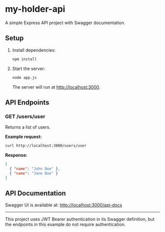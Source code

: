# my-holder-api

A simple Express API project with Swagger documentation.

## Setup

1. Install dependencies:
   ```sh
   npm install
   ```
2. Start the server:
   ```sh
   node app.js
   ```
   The server will run at [http://localhost:3000](http://localhost:3000).

## API Endpoints

### GET /users/user
Returns a list of users.

**Example request:**
```sh
curl http://localhost:3000/users/user
```
**Response:**
```json
[
  { "name": "John Doe" },
  { "name": "Jane Doe" }
]
```

## API Documentation

Swagger UI is available at: [http://localhost:3000/api-docs](http://localhost:3000/api-docs)

---

This project uses JWT Bearer authentication in its Swagger definition, but the endpoints in this example do not require authentication.
